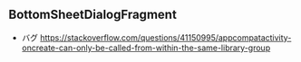 ## BottomSheetDialogFragment
- バグ
https://stackoverflow.com/questions/41150995/appcompatactivity-oncreate-can-only-be-called-from-within-the-same-library-group